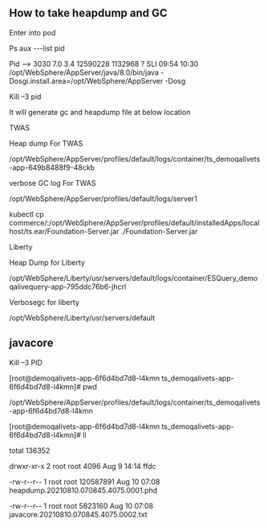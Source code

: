 ## How to take heapdump and GC

Enter into pod 

Ps aux ---list pid 

 

Pid --> 3030  7.0  3.4 12590228 1132968 ?    SLl  09:54  10:30 /opt/WebSphere/AppServer/java/8.0/bin/java -Dosgi.install.area=/opt/WebSphere/AppServer -Dosg 

Kill –3  pid 

 

 

It will generate gc and heapdump file at below location 

TWAS 

Heap dump For TWAS 

/opt/WebSphere/AppServer/profiles/default/logs/container/ts_demoqalivets-app-649b8488f9-48ckb 

 

verbose GC log For TWAS 

/opt/WebSphere/AppServer/profiles/default/logs/server1 

 

kubectl cp commerce/<pod name>:/opt/WebSphere/AppServer/profiles/default/installedApps/localhost/ts.ear/Foundation-Server.jar ./Foundation-Server.jar 

 

Liberty 

 

Heap Dump for Liberty 

/opt/WebSphere/Liberty/usr/servers/default/logs/container/ESQuery_demoqalivequery-app-795ddc76b6-jhcrl 

 

Verbosegc for liberty 

/opt/WebSphere/Liberty/usr/servers/default 
 
 
 ## javacore
 
 Kill –3 PID 

 

[root@demoqalivets-app-6f6d4bd7d8-l4kmn ts_demoqalivets-app-6f6d4bd7d8-l4kmn]# pwd 

/opt/WebSphere/AppServer/profiles/default/logs/container/ts_demoqalivets-app-6f6d4bd7d8-l4kmn 

 

[root@demoqalivets-app-6f6d4bd7d8-l4kmn ts_demoqalivets-app-6f6d4bd7d8-l4kmn]# ll 

total 136352 

drwxr-xr-x 2 root root      4096 Aug  9 14:14 ffdc 

-rw-r--r-- 1 root root 120587891 Aug 10 07:08 heapdump.20210810.070845.4075.0001.phd 

-rw-r--r-- 1 root root   5823160 Aug 10 07:08 javacore.20210810.070845.4075.0002.txt 

